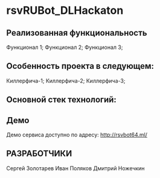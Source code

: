 # rsvRUBot_DLHackaton
## Реализованная функциональность
Функционал 1;
Функционал 2;
Функционал 3;
## Особенность проекта в следующем:
Киллерфича-1;
Киллерфича-2;
Киллерфича-3;
## Основной стек технологий:
## Демо
Демо сервиса доступно по адресу: http://rsvbot64.ml/



## РАЗРАБОТЧИКИ

Сергей Золотарев
Иван Поляков
Дмитрий Ножечкин
